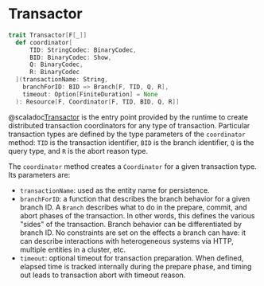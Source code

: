 # Transactor

```scala
trait Transactor[F[_]] 
  def coordinator[
      TID: StringCodec: BinaryCodec,
      BID: BinaryCodec: Show,
      Q: BinaryCodec,
      R: BinaryCodec
  ](transactionName: String,
    branchForID: BID => Branch[F, TID, Q, R],
    timeout: Option[FiniteDuration] = None
  ): Resource[F, Coordinator[F, TID, BID, Q, R]]
```

@scaladoc[Transactor](endless.transaction.Transactor) is the entry point provided by the runtime to create distributed transaction coordinators for any type of transaction.  Particular transaction types are defined by the type parameters of the `coordinator` method: `TID` is the transaction identifier, `BID` is the branch identifier, `Q` is the query type, and `R` is the abort reason type.

The `coordinator` method creates a `Coordinator` for a given transaction type. Its parameters are:

 - `transactionName`: used as the entity name for persistence.
 - `branchForID`: a function that describes the branch behavior for a given branch ID. A `Branch` describes what to do in the prepare, commit, and abort phases of the transaction. In other words, this defines the various "sides" of the transaction. Branch behavior can be differentiated by branch ID. No constraints are set on the effects a branch can have: it can describe interactions with heterogeneous systems via HTTP, multiple entities in a cluster, etc.
 - `timeout`: optional timeout for transaction preparation. When defined, elapsed time is tracked internally during the prepare phase, and timing out leads to transaction abort with timeout reason. 
